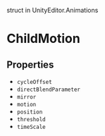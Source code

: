 struct in UnityEditor.Animations
# ChildMotion

## Properties
- `cycleOffset`
- `directBlendParameter`
- `mirror`
- `motion`
- `position`
- `threshold`
- `timeScale`
